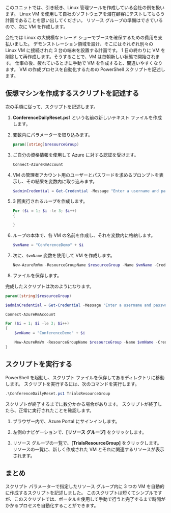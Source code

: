 このユニットでは、引き続き、Linux 管理ツールを作成している会社の例を扱います。 Linux VM を使用して自社のソフトウェアを潜在顧客にテストしてもらう計画であることを思い出してください。 リソース グループの準備はできているので、次に VM を作成します。

会社では Linux の大規模なトレード ショーでブースを確保するための費用を支払いました。 デモンストレーション領域を設け、そこにはそれぞれ別々の Linux VM に接続された 3 台の端末を設置する計画です。 1 日の終わりに VM を削除して再作成します。そうすることで、VM は毎朝新しい状態で開始されます。 仕事の後、疲れているときに手動で VM を作成すると、間違いやすくなります。 VM の作成プロセスを自動化するための PowerShell スクリプトを記述します。

## <a name="write-a-script-that-creates-virtual-machines"></a>仮想マシンを作成するスクリプトを記述する

次の手順に従って、スクリプトを記述します。

1. **ConferenceDailyReset.ps1** という名前の新しいテキスト ファイルを作成します。

1. 変数内にパラメーターを取り込みます。

    ```powershell
    param([string]$resourceGroup)
    ```

1. ご自分の資格情報を使用して Azure に対する認証を受けます。

    ```powershell
    Connect-AzureRmAccount
    ```

1. VM の管理者アカウント用のユーザーとパスワードを求めるプロンプトを表示し、その結果を変数内に取り込みます。

    ```powershell
    $adminCredential = Get-Credential -Message "Enter a username and password for the VM administrator."
    ```

1. 3 回実行されるループを作成します。

    ```powershell
    For ($i = 1; $i -le 3; $i++) 
    {

    }
    ```

1. ループの本体で、各 VM の名前を作成し、それを変数内に格納します。

    ```powershell
    $vmName = "ConferenceDemo" + $i
    ```

1. 次に、`$vmName` 変数を使用して VM を作成します。

   ```powershell
   New-AzureRmVm -ResourceGroupName $resourceGroup -Name $vmName -Credential $adminCredential -Location "East US" -Image UbuntuLTS
   ```

1. ファイルを保存します。

完成したスクリプトは次のようになります。

```powershell
param([string]$resourceGroup)

$adminCredential = Get-Credential -Message "Enter a username and password for the VM administrator."

Connect-AzureRmAccount

For ($i = 1; $i -le 3; $i++)
{
    $vmName = "ConferenceDemo" + $i

    New-AzureRmVm -ResourceGroupName $resourceGroup -Name $vmName -Credential $adminCredential -Location "East US" -Image UbuntuLTS
}
```

## <a name="execute-the-script"></a>スクリプトを実行する

PowerShell を起動し、スクリプト ファイルを保存してあるディレクトリに移動します。 スクリプトを実行するには、次のコマンドを実行します。

```powershell
.\ConferenceDailyReset.ps1 TrialsResourceGroup
```

スクリプトが終了するまでに数分かかる場合があります。 スクリプトが終了したら、正常に実行されたことを確認します。

1. ブラウザー内で、Azure Portal にサインインします。

1. 左側のナビゲーションで、**[リソース グループ]** をクリックします。

1. リソース グループの一覧で、**[TrialsResourceGroup]** をクリックします。 リソースの一覧に、新しく作成された VM とそれに関連するリソースが表示されます。

## <a name="summary"></a>まとめ
スクリプト パラメーターで指定したリソース グループ内に 3 つの VM を自動的に作成するスクリプトを記述しました。 このスクリプトは短くてシンプルですが、このスクリプトでは、ポータルを使用して手動で行うと完了するまで時間がかかるプロセスを自動化することができます。